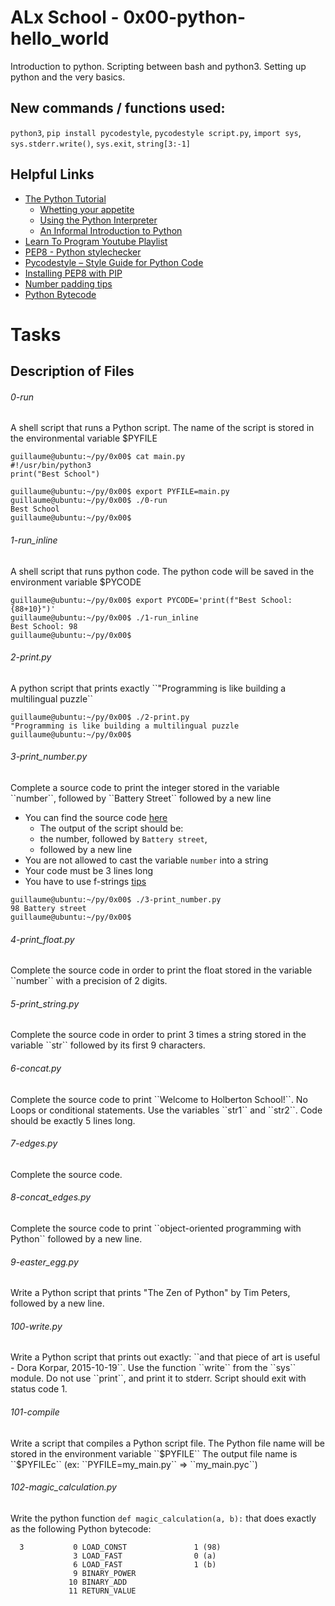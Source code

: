# ALx School - 0x00-python-hello_world

Introduction to python. Scripting between bash and python3. Setting up python and the very basics.

## New commands / functions used:

`python3`, `pip install pycodestyle`, `pycodestyle script.py`, `import sys`, `sys.stderr.write()`, `sys.exit`, `string[3:-1]`

## Helpful Links

- [The Python Tutorial](https://docs.python.org/3.4/tutorial/index.html)
  - [Whetting your appetite](https://docs.python.org/3.4/tutorial/appetite.html)
  - [Using the Python Interpreter](https://docs.python.org/3.4/tutorial/interpreter.html)
  - [An Informal Introduction to Python](https://docs.python.org/3.4/tutorial/introduction.html)
- [Learn To Program Youtube Playlist](https://www.youtube.com/playlist?list=PLGLfVvz_LVvTn3cK5e6LjhgGiSeVlIRwt)
- [PEP8 - Python stylechecker](https://www.python.org/dev/peps/pep-0008/)
- [Pycodestyle – Style Guide for Python Code](https://pypi.org/project/pycodestyle/)
- [Installing PEP8 with PIP](https://pep8.readthedocs.io/en/release-1.7.x/intro.html#installation)
- [Number padding tips](https://pyformat.info/#number_padding)
- [Python Bytecode](https://docs.python.org/3.4/library/dis.html)

# Tasks

<h2>Description of Files</h2>

<h6>0-run</h6>
A shell script that runs a Python script. The name of the script is stored in the environmental variable $PYFILE

```
guillaume@ubuntu:~/py/0x00$ cat main.py
#!/usr/bin/python3
print("Best School")

guillaume@ubuntu:~/py/0x00$ export PYFILE=main.py
guillaume@ubuntu:~/py/0x00$ ./0-run
Best School
guillaume@ubuntu:~/py/0x00$
```

<h6>1-run_inline</h6>
A shell script that runs python code. The python code will be saved in the environment variable $PYCODE

```
guillaume@ubuntu:~/py/0x00$ export PYCODE='print(f"Best School: {88+10}")'
guillaume@ubuntu:~/py/0x00$ ./1-run_inline
Best School: 98
guillaume@ubuntu:~/py/0x00$
```

<h6>2-print.py</h6>
A python script that prints exactly ``"Programming is like building a multilingual puzzle``

```
guillaume@ubuntu:~/py/0x00$ ./2-print.py
"Programming is like building a multilingual puzzle
guillaume@ubuntu:~/py/0x00$
```

<h6>3-print_number.py</h6>
Complete a source code to print the integer stored in the variable ``number``, followed by ``Battery Street`` followed by a new line

- You can find the source code [here](https://github.com/alx-tools/0x00.py/blob/master/3-print_number.py)
  - The output of the script should be:
  - the number, followed by `Battery street`,
  - followed by a new line
- You are not allowed to cast the variable `number` into a string
- Your code must be 3 lines long
- You have to use f-strings [tips](https://realpython.com/python-f-strings/)

```
guillaume@ubuntu:~/py/0x00$ ./3-print_number.py
98 Battery street
guillaume@ubuntu:~/py/0x00$
```

<h6>4-print_float.py</h6>
Complete the source code in order to print the float stored in the variable ``number`` with a precision of 2 digits.

<h6>5-print_string.py</h6>
Complete the source code in order to print 3 times a string stored in the variable ``str`` followed by its first 9 characters.

<h6>6-concat.py</h6>
Complete the source code to print ``Welcome to Holberton School!``. No Loops or conditional statements. Use the variables ``str1`` and ``str2``. Code should be exactly 5 lines long.

<h6>7-edges.py</h6>
Complete the source code.

<h6>8-concat_edges.py</h6>
Complete the source code to print ``object-oriented programming with Python`` followed by a new line.

<h6>9-easter_egg.py</h6>
Write a Python script that prints "The Zen of Python" by Tim Peters, followed by a new line.

<h6>100-write.py</h6>
Write a Python script that prints out exactly: ``and that piece of art is useful - Dora Korpar, 2015-10-19``. Use the function ``write`` from the ``sys`` module. Do not use ``print``, and print it to stderr. Script should exit with status code 1.

<h6>101-compile</h6>
Write a script that compiles a Python script file. The Python file name will be stored in the environment variable ``$PYFILE``
The output file name is ``$PYFILEc`` (ex: ``PYFILE=my_main.py`` => ``my_main.pyc``)

<h6>102-magic_calculation.py</h6>

Write the python function `def magic_calculation(a, b):` that does exactly as the following Python bytecode:

```
  3           0 LOAD_CONST               1 (98)
              3 LOAD_FAST                0 (a)
              6 LOAD_FAST                1 (b)
              9 BINARY_POWER
             10 BINARY_ADD
             11 RETURN_VALUE
```

